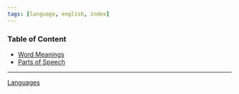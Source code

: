 ```yaml
---
tags: [language, english, index]
---
```


### Table of Content

* [Word Meanings](Word%20Meanings.md)
* [Parts of Speech](Parts%20of%20Speech.md)

---

[Languages](../Languages.md)
